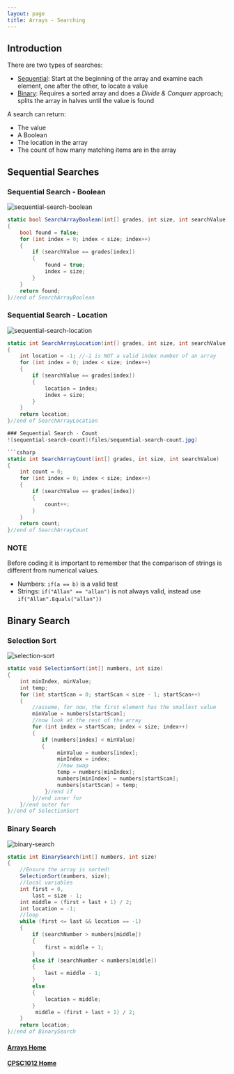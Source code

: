 ```yaml
---
layout: page
title: Arrays - Searching
---
```


## Introduction
There are two types of searches:
*  [Sequential](#sequesntial): Start at the beginning of the array and examine each element, one after the other, to locate a value
*  [Binary](#binary): Requires a sorted array and does a _Divide & Conquer_ approach; splits the array in halves until the value is found

A search can return:
*  The value
*  A Boolean
*  The location in the array
*  The count of how many matching items are in the array

## <a id="sequential">Sequential Searches</a>
### Sequential Search - Boolean
![sequential-search-boolean](files/sequential-search-boolean.jpg)

```csharp
static bool SearchArrayBoolean(int[] grades, int size, int searchValue)
{
    bool found = false;
    for (int index = 0; index < size; index++)
    {
        if (searchValue == grades[index])
        { 
            found = true;
            index = size;
        }
    }
    return found;
}//end of SearchArrayBoolean
```

### Sequential Search - Location
![sequential-search-location](files/sequential-search-location.jpg)

```csharp
static int SearchArrayLocation(int[] grades, int size, int searchValue)
{
    int location = -1; //-1 is NOT a valid index number of an array
    for (int index = 0; index < size; index++)
    {
        if (searchValue == grades[index])
        {
            location = index;
            index = size;
        }
    }
    return location;
}//end of SearchArrayLocation

### Sequential Search - Count
![sequential-search-count](files/sequential-search-count.jpg)

```csharp
static int SearchArrayCount(int[] grades, int size, int searchValue)
{
    int count = 0;
    for (int index = 0; index < size; index++)
    {
        if (searchValue == grades[index])
        {
            count++;
        }
    }
    return count;
}//end of SearchArrayCount
```

### NOTE
Before coding it is important to remember that the comparison of strings is different from numerical values.
*  Numbers: `if(a == b)` is a valid test
*  Strings: `if("Allan" == "allan")` is not always valid, instead use `if("Allan".Equals("allan"))`

## <a id="binary">Binary Search</a>
### Selection Sort
![selection-sort](files/selection-sort.jpg)

```csharp
static void SelectionSort(int[] numbers, int size)
{
    int minIndex, minValue;
    int temp;
    for (int startScan = 0; startScan < size - 1; startScan++)
    {
        //assume, for now, the first element has the smallest value
        minValue = numbers[startScan];
        //now look at the rest of the array
        for (int index = startScan; index < size; index++)
        {
           if (numbers[index] < minValue)
           {
                minValue = numbers[index];
                minIndex = index;
                //now swap
                temp = numbers[minIndex];
                numbers[minIndex] = numbers[startScan];
                numbers[startScan] = temp;
            }//end if
        }//end inner for
    }//end outer for
}//end of SelectionSort
```

### Binary Search
![binary-search](files/binary-search.jpg)

```csharp
static int BinarySearch(int[] numbers, int size)
{
    //Ensure the array is sorted!
    SelectionSort(numbers, size);
    //local variables
    int first = 0, 
        last = size - 1;
    int middle = (first + last + 1) / 2;
    int location = -1;
    //loop 
    while (first <= last && location == -1)
    {
        if (searchNumber > numbers[middle])
        {
            first = middle + 1;
        }
        else if (searchNumber < numbers[middle])
        {
            last = middle - 1;
        }
        else
        {
            location = middle;
        }
         middle = (first + last + 1) / 2;
    }
    return location;
}//end of BinarySearch
```

#### [Arrays Home](index.md)
#### [CPSC1012 Home](../)